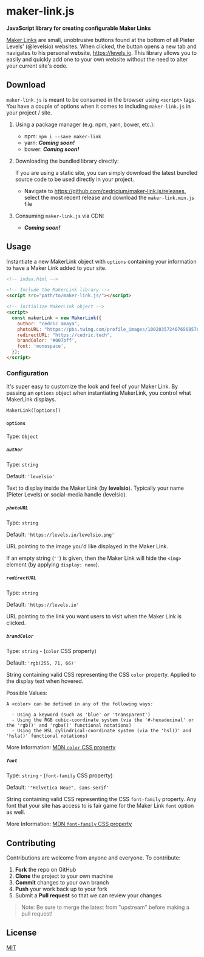 # maker-link.js
**JavaScript library for creating configurable Maker Links**

[Maker Links](https://twitter.com/levelsio/status/985879093135589376) are small, unobtrusive buttons found at the bottom of all Pieter Levels' (@levelsio) websites.
When clicked, the button opens a new tab and navigates to his personal website, https://levels.io.
This library allows you to easily and quickly add one to your own website without the need to alter your current site's code.

## Download

`maker-link.js` is meant to be consumed in the browser using `<script>` tags. You have a couple of options when it comes to including `maker-link.js` in your project / site.

1. Using a package manager (e.g. npm, yarn, bower, etc.):

    - npm:  `npm i --save maker-link`
    - yarn: *__Coming soon!__*
    - bower: *__Coming soon!__*

2. Downloading the bundled library directly:

    If you are using a static site, you can simply download the latest bundled source code to be used directly in your project.

    - Navigate to https://github.com/cedricium/maker-link.js/releases, select the most recent release and download the `maker-link.min.js` file

3. Consuming `maker-link.js` via CDN:

    - *__Coming soon!__*


## Usage

Instantiate a new MakerLink object with `options` containing your information to have a Maker Link added to your site.


```html
<!-- index.html -->

<!-- Include the MakerLink library -->
<script src="path/to/maker-link.js/"></script>

<!-- Initialize MakerLink object -->
<script>
  const makerLink = new MakerLink({
    author: "cedric amaya",
    photoURL: "https://pbs.twimg.com/profile_images/1002035724076568576/8SSEXKp3_400x400.jpg",
    redirectURL: "https://cedric.tech",
    brandColor: '#007bff',
    font: 'monospace',
  });
</script>
```

### Configuration

It's super easy to customize the look and feel of your Maker Link. By passing an `options` object when instantiating MakerLink, you control what MakerLink displays.

`MakerLink([options])`

#### `options`
Type: `Object`

##### `author`
Type: `string`

Default: `'levelsio'`

Text to display inside the Maker Link (by **levelsio**). Typically your name (Pieter Levels) or social-media handle (levelsio).

##### `photoURL`
Type: `string`

Default: `'https://levels.io/levelsio.png'`

URL pointing to the image you'd like displayed in the Maker Link.

If an empty string (`''`) is given, then the Maker Link will hide the `<img>` element (by applying `display: none`).

##### `redirectURL`
Type: `string`

Default: `'https://levels.io'`

URL pointing to the link you want users to visit when the Maker Link is clicked.

##### `brandColor`
Type: `string` - (`color` CSS property)

Default: `'rgb(255, 71, 66)'`

String containing valid CSS representing the CSS `color` property. Applied to the display text when hovered.

Possible Values:

```
A <color> can be defined in any of the following ways:

  - Using a keyword (such as 'blue' or 'transparent')
  - Using the RGB cubic-coordinate system (via the '#-hexadecimal' or the 'rgb()' and 'rgba()' functional notations)
  - Using the HSL cylindrical-coordinate system (via the 'hsl()' and 'hsla()' functional notations)
```

More Information: [MDN `color` CSS property](https://developer.mozilla.org/en-US/docs/Web/CSS/color)

##### `font`
Type: `string` - (`font-family` CSS property)

Default: `'"Helvetica Neue", sans-serif'`

String containing valid CSS representing the CSS `font-family` property. Any font that your site has access to is fair game for the Maker Link
`font` option as well.

More Information: [MDN `font-family` CSS property](https://developer.mozilla.org/en-US/docs/Web/CSS/font-family)


## Contributing

Contributions are welcome from anyone and everyone. To contribute:

1. **Fork** the repo on GitHub
2. **Clone** the project to your own machine
3. **Commit** changes to your own branch
4. **Push** your work back up to your fork
5. Submit a **Pull request** so that we can review your changes

> Note: Be sure to merge the latest from "upstream" before making a pull request!


## License
[MIT](./LICENSE.md)